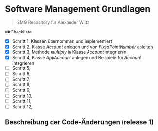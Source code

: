 # Software Management Grundlagen
>SMG Repository für Alexander Wiltz

##Checkliste
- [X] Schritt 1, Klassen übernommen und implementiert
- [X] Schritt 2, Klasse *Account* anlegen und von *FixedPointNumber* ableiten
- [X] Schritt 3, Methode *multiply* in Klasse *Account* integrieren
- [X] Schritt 4, Klasse *AppAccount* anlegen und Beispiele für *Account* integrieren
- [ ] Schritt 5,
- [ ] Schritt 6, 
- [ ] Schritt 7,
- [ ] Schritt 8,
- [ ] Schritt 9,
- [ ] Schritt 10,
- [ ] Schritt 11,
- [ ] Schritt 12, 

## Beschreibung der Code-Änderungen (release 1)
